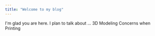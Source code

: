 ```yaml
---
title: "Welcome to my blog"
---
```


I'm glad you are here. I plan to talk about ...
3D Modeling Concerns when Printing
